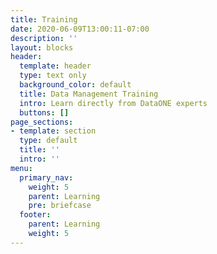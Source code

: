 ```yaml
---
title: Training
date: 2020-06-09T13:00:11-07:00
description: ''
layout: blocks
header:
  template: header
  type: text only
  background_color: default
  title: Data Management Training
  intro: Learn directly from DataONE experts
  buttons: []
page_sections:
- template: section
  type: default
  title: ''
  intro: ''
menu:
  primary_nav:
    weight: 5
    parent: Learning
    pre: briefcase
  footer:
    parent: Learning
    weight: 5
---
```

